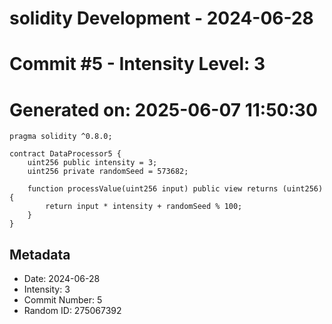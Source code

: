 ﻿# solidity Development - 2024-06-28
# Commit #5 - Intensity Level: 3
# Generated on: 2025-06-07 11:50:30
```solidity
pragma solidity ^0.8.0;

contract DataProcessor5 {
    uint256 public intensity = 3;
    uint256 private randomSeed = 573682;

    function processValue(uint256 input) public view returns (uint256) {
        return input * intensity + randomSeed % 100;
    }
}
```
## Metadata
- Date: 2024-06-28
- Intensity: 3
- Commit Number: 5
- Random ID: 275067392
